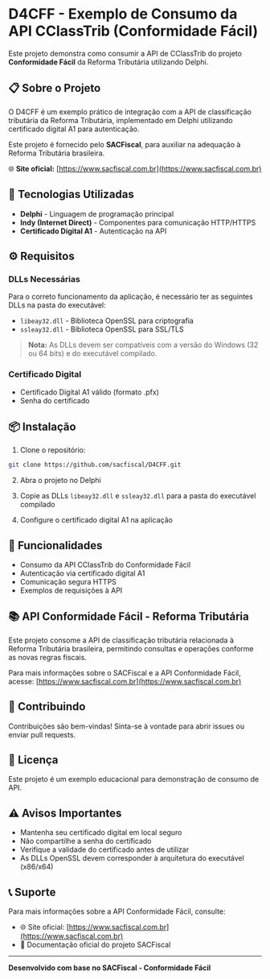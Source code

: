 # D4CFF - Exemplo de Consumo da API CClassTrib (Conformidade Fácil)

Este projeto demonstra como consumir a API de CClassTrib do projeto **Conformidade Fácil** da Reforma Tributária utilizando Delphi.

## 📋 Sobre o Projeto

O D4CFF é um exemplo prático de integração com a API de classificação tributária da Reforma Tributária, implementado em Delphi utilizando certificado digital A1 para autenticação.

Este projeto é fornecido pelo **SACFiscal**, para auxiliar na adequação à Reforma Tributária brasileira.

🌐 **Site oficial:** [https://www.sacfiscal.com.br](https://www.sacfiscal.com.br)

## 🚀 Tecnologias Utilizadas

- **Delphi** - Linguagem de programação principal
- **Indy (Internet Direct)** - Componentes para comunicação HTTP/HTTPS
- **Certificado Digital A1** - Autenticação na API

## ⚙️ Requisitos

### DLLs Necessárias

Para o correto funcionamento da aplicação, é necessário ter as seguintes DLLs na pasta do executável:

- `libeay32.dll` - Biblioteca OpenSSL para criptografia
- `ssleay32.dll` - Biblioteca OpenSSL para SSL/TLS

> **Nota:** As DLLs devem ser compatíveis com a versão do Windows (32 ou 64 bits) e do executável compilado.

### Certificado Digital

- Certificado Digital A1 válido (formato .pfx)
- Senha do certificado

## 📦 Instalação

1. Clone o repositório:
```bash
git clone https://github.com/sacfiscal/D4CFF.git
```

2. Abra o projeto no Delphi

3. Copie as DLLs `libeay32.dll` e `ssleay32.dll` para a pasta do executável compilado

4. Configure o certificado digital A1 na aplicação

## 🎯 Funcionalidades

- Consumo da API CClassTrib do Conformidade Fácil
- Autenticação via certificado digital A1
- Comunicação segura HTTPS
- Exemplos de requisições à API

## 📚 API Conformidade Fácil - Reforma Tributária

Este projeto consome a API de classificação tributária relacionada à Reforma Tributária brasileira, permitindo consultas e operações conforme as novas regras fiscais.

Para mais informações sobre o SACFiscal e a API Conformidade Fácil, acesse: [https://www.sacfiscal.com.br](https://www.sacfiscal.com.br)

## 🤝 Contribuindo

Contribuições são bem-vindas! Sinta-se à vontade para abrir issues ou enviar pull requests.

## 📄 Licença

Este projeto é um exemplo educacional para demonstração de consumo de API.

## ⚠️ Avisos Importantes

- Mantenha seu certificado digital em local seguro
- Não compartilhe a senha do certificado
- Verifique a validade do certificado antes de utilizar
- As DLLs OpenSSL devem corresponder à arquitetura do executável (x86/x64)

## 📞 Suporte

Para mais informações sobre a API Conformidade Fácil, consulte:
- 🌐 Site oficial: [https://www.sacfiscal.com.br](https://www.sacfiscal.com.br)
- 📖 Documentação oficial do projeto SACFiscal

---

**Desenvolvido com base no SACFiscal - Conformidade Fácil**
